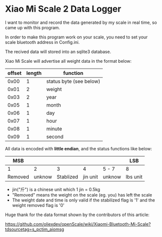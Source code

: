 # Xiao Mi Scale 2 Data Logger

I want to monitor and record the data generated by my scale in real time, so came up with this program.

In order to make this program work on your scale, you need to set your scale bluetooth address in Config.ini.

The recived data will stored into an sqlite3 database.

Xiao Mi Scale will advertise all weight data in the format below:

| offset | length | function                |
| ------ | ------ | ----------------------- |
| 0x00   | 1      | status byte (see below) |
| 0x01   | 2      | weight                  |
| 0x03   | 2      | year                    |
| 0x05   | 1      | month                   |
| 0x06   | 1      | day                     |
| 0x07   | 1      | hour                    |
| 0x08   | 1      | minute                  |
| 0x09   | 1      | second                  |

All data is encoded with **little endian**, and the status functions like below:

| MSB     |        |           |          |        | LSB      |
| ------- | ------ | --------- | -------- | ------ | -------- |
| 1       | 2      | 3         | 4        | 5 - 7  | 8        |
| Removed | unknow | Stablized | jin unit | unknow | lbs unit |

- jin("斤") is a chinese unit which 1 jin = 0.5kg
- "Removed" means the weight on the scale (eg. you) has left the scale
- The weight date and time is only valid if the stabilized flag is '1' and the weight removed flag is '0'

Huge thank for the data format shown by the contributors of this article:

https://github.com/oliexdev/openScale/wiki/Xiaomi-Bluetooth-Mi-Scale?tdsourcetag=s_pctim_aiomsg